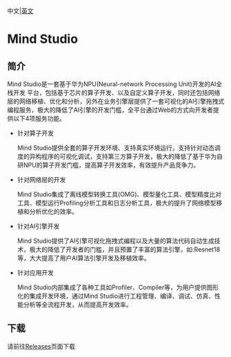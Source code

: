 中文|[英文](README.md)
# Mind Studio

## 简介

Mind Studio是一套基于华为NPU(Neural-network Processing Unit)开发的AI全栈开发 平台，包括基于芯片的算子开发、以及自定义算子开发，同时还包括网络层的网络移植、优化和分析，另外在业务引擎层提供了一套可视化的AI引擎拖拽式编程服务，极大的降低了AI引擎的开发门槛，全平台通过Web的方式向开发者提供以下4项服务功能。

* 针对算子开发
  
  Mind Studio提供全套的算子开发环境、支持真实环境运行，支持针对动态调度的异构程序的可视化调试，支持第三方算子开发，极大的降低了基于华为自研NPU的算子开发门槛，提高算子开发效率，有效提升产品竞争力。
  
* 针对网络层的开发
  
  Mind Studio集成了离线模型转换工具(OMG)、模型量化工具、模型精度比对工具、模型运行Profiling分析工具和日志分析工具，极大的提升了网络模型移植和分析优化的效率。
  
* 针对AI引擎开发
  
  Mind Studio提供了AI引擎可视化拖拽式编程以及大量的算法代码自动生成技术，极大的降低了开发者的门槛，并且预置了丰富的算法引擎，如:Resnet18等，大大提高了用户AI算法引擎开发及移植效率。

* 针对应用开发
  
  Mind Studio内部集成了各种工具如Profiler、Compiler等，为用户提供图形化的集成开发环境，通过Mind Studio进行工程管理、编译、调试、仿真、性能分析等全流程开发，从而提高开发效率。

## 下载

请前往[Releases](https://github.com/huaweiatlas/MindStudio/releases)页面下载
